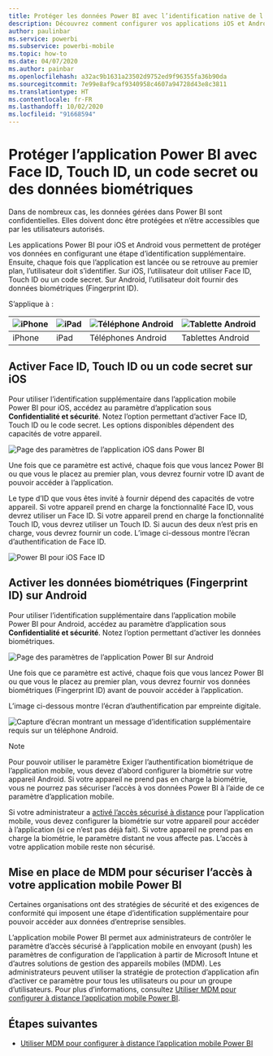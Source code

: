 ```yaml
---
title: Protéger les données Power BI avec l’identification native de l’appareil
description: Découvrez comment configurer vos applications iOS et Android pour exiger une étape d’identification supplémentaire avant de permettre l’accès à vos données Power BI.
author: paulinbar
ms.service: powerbi
ms.subservice: powerbi-mobile
ms.topic: how-to
ms.date: 04/07/2020
ms.author: painbar
ms.openlocfilehash: a32ac9b1631a23502d9752ed9f96355fa36b90da
ms.sourcegitcommit: 7e99e8af9caf9340958c4607a94728d43e8c3811
ms.translationtype: HT
ms.contentlocale: fr-FR
ms.lasthandoff: 10/02/2020
ms.locfileid: "91668594"
---
```

# <a name="protect-power-bi-app-with-face-id-touch-id-passcode-or-biometric-data"></a>Protéger l’application Power BI avec Face ID, Touch ID, un code secret ou des données biométriques 

Dans de nombreux cas, les données gérées dans Power BI sont confidentielles. Elles doivent donc être protégées et n’être accessibles que par les utilisateurs autorisés. 

Les applications Power BI pour iOS et Android vous permettent de protéger vos données en configurant une étape d’identification supplémentaire. Ensuite, chaque fois que l’application est lancée ou se retrouve au premier plan, l’utilisateur doit s’identifier. Sur iOS, l’utilisateur doit utiliser Face ID, Touch ID ou un code secret. Sur Android, l’utilisateur doit fournir des données biométriques (Fingerprint ID).

S’applique à :

| ![iPhone](./media/mobile-native-secure-access/ios-logo-40-px.png) | ![iPad](./media/mobile-native-secure-access/ios-logo-40-px.png) | ![Téléphone Android](././media/mobile-native-secure-access/android-logo-40-px.png) | ![Tablette Android](././media/mobile-native-secure-access/android-logo-40-px.png) |
|:--- |:--- |:--- |:--- |
|iPhone |iPad |Téléphones Android |Tablettes Android |

## <a name="turn-on-face-id-touch-id-or-passcode-on-ios"></a>Activer Face ID, Touch ID ou un code secret sur iOS

Pour utiliser l’identification supplémentaire dans l’application mobile Power BI pour iOS, accédez au paramètre d’application sous **Confidentialité et sécurité**. Notez l’option permettant d’activer Face ID, Touch ID ou le code secret. Les options disponibles dépendent des capacités de votre appareil.

![Page des paramètres de l’application iOS dans Power BI](./media/mobile-native-secure-access/mobile-ios-native-secured-setting.png)

Une fois que ce paramètre est activé, chaque fois que vous lancez Power BI ou que vous le placez au premier plan, vous devrez fournir votre ID avant de pouvoir accéder à l’application.

Le type d’ID que vous êtes invité à fournir dépend des capacités de votre appareil. Si votre appareil prend en charge la fonctionnalité Face ID, vous devrez utiliser un Face ID. Si votre appareil prend en charge la fonctionnalité Touch ID, vous devrez utiliser un Touch ID. Si aucun des deux n’est pris en charge, vous devrez fournir un code. L’image ci-dessous montre l’écran d’authentification de Face ID.

![Power BI pour iOS Face ID](./media/mobile-native-secure-access/mobile-ios-native-secured-faceid.png)

## <a name="turn-on-biometric-data-fingerprint-id-on-android"></a>Activer les données biométriques (Fingerprint ID) sur Android

Pour utiliser l’identification supplémentaire dans l’application mobile Power BI pour Android, accédez au paramètre d’application sous **Confidentialité et sécurité**. Notez l’option permettant d’activer les données biométriques.

![Page des paramètres de l’application Power BI sur Android](./media/mobile-native-secure-access/mobile-android-native-secured-setting.png)

Une fois que ce paramètre est activé, chaque fois que vous lancez Power BI ou que vous le placez au premier plan, vous devrez fournir vos données biométriques (Fingerprint ID) avant de pouvoir accéder à l’application.

L’image ci-dessous montre l’écran d’authentification par empreinte digitale.

![Capture d’écran montrant un message d’identification supplémentaire requis sur un téléphone Android.](./media/mobile-native-secure-access/mobile-android-native-secured-fingerprint-id.png)

>[!NOTE]
>Pour pouvoir utiliser le paramètre Exiger l’authentification biométrique de l’application mobile, vous devez d’abord configurer la biométrie sur votre appareil Android. Si votre appareil ne prend pas en charge la biométrie, vous ne pourrez pas sécuriser l’accès à vos données Power BI à l’aide de ce paramètre d’application mobile.
>
>Si votre administrateur a [activé l’accès sécurisé à distance](#mdm-enforcement-of-secure-access-to-your-power-bi-mobile-app) pour l’application mobile, vous devez configurer la biométrie sur votre appareil pour accéder à l’application (si ce n’est pas déjà fait). Si votre appareil ne prend pas en charge la biométrie, le paramètre distant ne vous affecte pas. L’accès à votre application mobile reste non sécurisé.

## <a name="mdm-enforcement-of-secure-access-to-your-power-bi-mobile-app"></a>Mise en place de MDM pour sécuriser l’accès à votre application mobile Power BI

Certaines organisations ont des stratégies de sécurité et des exigences de conformité qui imposent une étape d’identification supplémentaire pour pouvoir accéder aux données d’entreprise sensibles.

L’application mobile Power BI permet aux administrateurs de contrôler le paramètre d’accès sécurisé à l’application mobile en envoyant (push) les paramètres de configuration de l’application à partir de Microsoft Intune et d’autres solutions de gestion des appareils mobiles (MDM). Les administrateurs peuvent utiliser la stratégie de protection d’application afin d’activer ce paramètre pour tous les utilisateurs ou pour un groupe d’utilisateurs. Pour plus d’informations, consultez [Utiliser MDM pour configurer à distance l’application mobile Power BI](mobile-app-configuration.md#data-protection-settings-ios-and-android).

## <a name="next-steps"></a>Étapes suivantes
* [Utiliser MDM pour configurer à distance l’application mobile Power BI](mobile-app-configuration.md)
